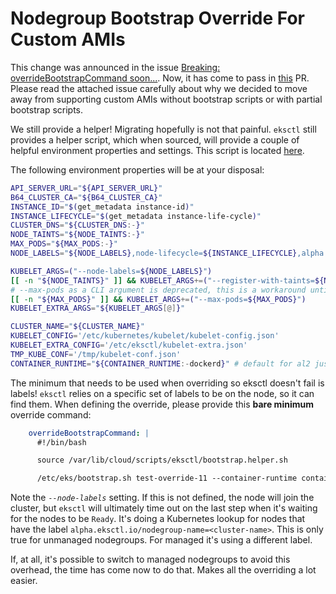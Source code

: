 # Nodegroup Bootstrap Override For Custom AMIs

This change was announced in the issue [Breaking: overrideBootstrapCommand soon...](https://github.com/weaveworks/eksctl/issues/3563).
Now, it has come to pass in [this](https://github.com/weaveworks/eksctl/pull/4968) PR. Please read the attached issue carefully about 
why we decided to move away from supporting custom AMIs without bootstrap scripts or with partial bootstrap scripts.

We still provide a helper! Migrating hopefully is not that painful. `eksctl` still provides a helper script, which when
sourced, will provide a couple of helpful environment properties and settings. This script is located [here](https://github.com/weaveworks/eksctl/blob/70a289d62e3c82e6177930cf2469c2572c82e104/pkg/nodebootstrap/assets/scripts/bootstrap.helper.sh).

The following environment properties will be at your disposal:

```bash
API_SERVER_URL="${API_SERVER_URL}"
B64_CLUSTER_CA="${B64_CLUSTER_CA}"
INSTANCE_ID="$(get_metadata instance-id)"
INSTANCE_LIFECYCLE="$(get_metadata instance-life-cycle)"
CLUSTER_DNS="${CLUSTER_DNS:-}"
NODE_TAINTS="${NODE_TAINTS:-}"
MAX_PODS="${MAX_PODS:-}"
NODE_LABELS="${NODE_LABELS},node-lifecycle=${INSTANCE_LIFECYCLE},alpha.eksctl.io/instance-id=${INSTANCE_ID}"

KUBELET_ARGS=("--node-labels=${NODE_LABELS}")
[[ -n "${NODE_TAINTS}" ]] && KUBELET_ARGS+=("--register-with-taints=${NODE_TAINTS}")
# --max-pods as a CLI argument is deprecated, this is a workaround until we deprecate support for maxPodsPerNode
[[ -n "${MAX_PODS}" ]] && KUBELET_ARGS+=("--max-pods=${MAX_PODS}")
KUBELET_EXTRA_ARGS="${KUBELET_ARGS[@]}"

CLUSTER_NAME="${CLUSTER_NAME}"
KUBELET_CONFIG='/etc/kubernetes/kubelet/kubelet-config.json'
KUBELET_EXTRA_CONFIG='/etc/eksctl/kubelet-extra.json'
TMP_KUBE_CONF='/tmp/kubelet-conf.json'
CONTAINER_RUNTIME="${CONTAINER_RUNTIME:-dockerd}" # default for al2 just in case, not used in ubuntu
```

The minimum that needs to be used when overriding so eksctl doesn't fail is labels! `eksctl` relies on a specific set of
labels to be on the node, so it can find them. When defining the override, please provide this **bare minimum** override
command:

```yaml
    overrideBootstrapCommand: |
      #!/bin/bash

      source /var/lib/cloud/scripts/eksctl/bootstrap.helper.sh

      /etc/eks/bootstrap.sh test-override-11 --container-runtime containerd --kubelet-extra-args "--node-labels=${NODE_LABELS}"
```

Note the _`--node-labels`_ setting. If this is not defined, the node will join the cluster, but `eksctl` will ultimately
time out on the last step when it's waiting for the nodes to be `Ready`. It's doing a Kubernetes lookup for nodes that
have the label `alpha.eksctl.io/nodegroup-name=<cluster-name>`. This is only true for unmanaged nodegroups. For managed
it's using a different label.

If, at all, it's possible to switch to managed nodegroups to avoid this overhead, the time has come now to do that. Makes
all the overriding a lot easier.

